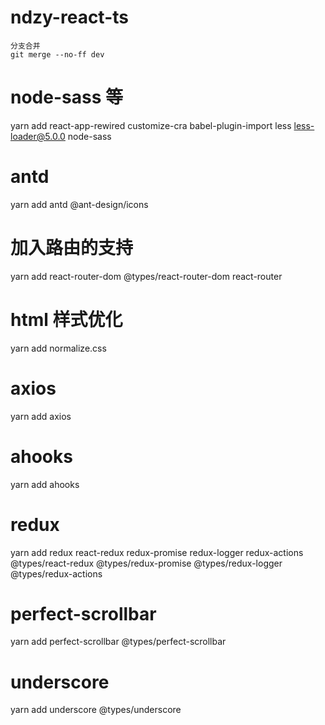 # ndzy-react-ts

```
分支合并
git merge --no-ff dev
```

# node-sass 等

yarn add react-app-rewired customize-cra babel-plugin-import less less-loader@5.0.0 node-sass

# antd

yarn add antd @ant-design/icons

# 加入路由的支持

yarn add react-router-dom @types/react-router-dom react-router

# html 样式优化

yarn add normalize.css

# axios

yarn add axios

# ahooks

yarn add ahooks

# redux

yarn add redux react-redux redux-promise redux-logger redux-actions @types/react-redux @types/redux-promise @types/redux-logger @types/redux-actions

# perfect-scrollbar

yarn add perfect-scrollbar @types/perfect-scrollbar

# underscore

yarn add underscore @types/underscore
